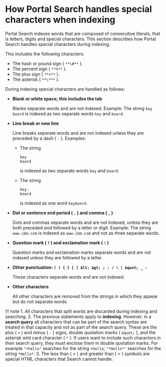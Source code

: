 # How Portal Search handles special characters when indexing

Portal Search indexes words that are composed of consecutive literals, that is letters, digits and special characters. 
This section describes how Portal Search handles special characters during indexing.

This includes the following characters:

-   The hash or pound sign \( `**\#**` \).
-   The percent sign \( `**%**` \).
-   The plus sign \( `**+**` \).
-   The asterisk \( `**\***` \).

During indexing special characters are handled as follows:

-   **Blank or white space; this includes the tab**

    Blanks separate words and are not indexed. Example: The string `key board` is indexed as two separate words `key` and `board`.

-   **Line break or new line**

    Line breaks separate words and are not indexed unless they are preceded by a dash \( `-` \). Examples:

    -   The string

        ```
        key 
        board
        ```

        is indexed as two separate words `key` and `board`.

    -   The string

        ```
        key-
        board
        ```

        is indexed as one word `keyboard`.

-   **Dot or sentence end period \( `.` \) and comma \( `,` \)**

    Dots and commas separate words and are not indexed, unless they are both preceded *and* followed by a letter or digit. Example: The string `www.ibm.com` is indexed as `www.ibm.com` and not as three separate words.

-   **Question mark \( `?` \) and exclamation mark \( `!` \)**

    Question marks and exclamation marks separate words and are not indexed unless they are followed by a letter.

-   **Other punctuation: `( ) { } [ ] &lt; &gt; ; : / \ | &quot; _ -`**

    These characters separate words and are not indexed.

-   **Other characters**

    All other characters are removed from the strings in which they appear but do not separate words.


!!! note
    1.  All characters that split words are discarded during indexing and searching.
    2.  The previous statements apply to **indexing**. However, in a **search query** all characters that can be part of the search syntax are treated in that capacity and not as part of the search query. These are the plus \( `+` \) and minus \( `-` \) signs, double quotation marks \( `&quot;` \), and the asterisk wild card character \( `*` \). If users want to include such characters in their search query, they must enclose them in double quotation marks. For example `"+hello"` searches for the string `+hello`; `"*Hello*"` searches for the string `*Hello*`.
    3.  The less than \( < \) and greater than \( \> \) symbols are special HTML characters that Search cannot handle.


